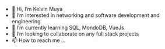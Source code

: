 - 👋 Hi, I’m Kelvin Muya
- 👀 I’m interested in networking and software development and engineering
- 🌱 I’m currently learning SQL, MondoDB, VueJs
- 💞️ I’m looking to collaborate on any full stack projects
- 📫 How to reach me ...

<!---
k3voh1/k3voh1 is a ✨ special ✨ repository because its `README.md` (this file) appears on your GitHub profile.
You can click the Preview link to take a look at your changes.
--->
